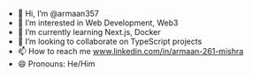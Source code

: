 - 👋 Hi, I’m @armaan357
- 👀 I’m interested in Web Development, Web3
- 🌱 I’m currently learning Next.js, Docker
- 💞️ I’m looking to collaborate on TypeScript projects
- 📫 How to reach me www.linkedin.com/in/armaan-261-mishra
- 😄 Pronouns: He/Him

<!---
armaan357/armaan357 is a ✨ special ✨ repository because its `README.md` (this file) appears on your GitHub profile.
You can click the Preview link to take a look at your changes.
--->
